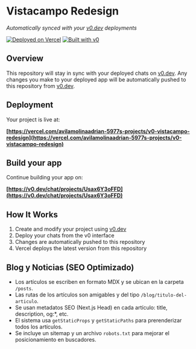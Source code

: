 # Vistacampo Redesign

*Automatically synced with your [v0.dev](https://v0.dev) deployments*

[![Deployed on Vercel](https://img.shields.io/badge/Deployed%20on-Vercel-black?style=for-the-badge&logo=vercel)](https://vercel.com/avilamolinaadrian-5977s-projects/v0-vistacampo-redesign)
[![Built with v0](https://img.shields.io/badge/Built%20with-v0.dev-black?style=for-the-badge)](https://v0.dev/chat/projects/Usax6Y3oFFD)

## Overview

This repository will stay in sync with your deployed chats on [v0.dev](https://v0.dev).
Any changes you make to your deployed app will be automatically pushed to this repository from [v0.dev](https://v0.dev).

## Deployment

Your project is live at:

**[https://vercel.com/avilamolinaadrian-5977s-projects/v0-vistacampo-redesign](https://vercel.com/avilamolinaadrian-5977s-projects/v0-vistacampo-redesign)**

## Build your app

Continue building your app on:

**[https://v0.dev/chat/projects/Usax6Y3oFFD](https://v0.dev/chat/projects/Usax6Y3oFFD)**

## How It Works

1. Create and modify your project using [v0.dev](https://v0.dev)
2. Deploy your chats from the v0 interface
3. Changes are automatically pushed to this repository
4. Vercel deploys the latest version from this repository

## Blog y Noticias (SEO Optimizado)

- Los artículos se escriben en formato MDX y se ubican en la carpeta `/posts`.
- Las rutas de los artículos son amigables y del tipo `/blog/titulo-del-articulo`.
- Se usan metadatos SEO (Next.js Head) en cada artículo: title, description, og:*, etc.
- El sistema usa `getStaticProps` y `getStaticPaths` para prerenderizar todos los artículos.
- Se incluye un sitemap y un archivo `robots.txt` para mejorar el posicionamiento en buscadores.
